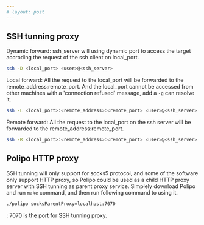 ```yaml
---
# layout: post
---
```


## SSH tunning proxy

Dynamic forward: ssh_server will using dynamic port to access the target accroding the request of the ssh client on local_port.

~~~bash
ssh -D <local_port> <user>@<ssh_server>
~~~

Local forward: All the request to the local_port will be forwarded to the remote_address:remote_port. And the local_port cannot be accessed from other machines with a 'connection refused' message, add a `-g` can resolve it.

~~~bash
ssh -L <local_port>:<remote_address>:<remote_port> <user>@<ssh_server>
~~~

Remote forward: All the request to the local_port on the ssh server will be forwarded to the remote_address:remote_port.

~~~bash
ssh -R <local_port>:<remote_address>:<remote_port> <user>@<ssh_server>
~~~

## Polipo HTTP proxy

SSH tunning will only support for socks5 protocol, and some of the software only support HTTP proxy, so Polipo could be used as a child HTTP proxy server with SSH tunning as parent proxy service.
Simplely download Polipo and run `make` command, and then run following command to using it.

~~~bash
./polipo socksParentProxy=localhost:7070
~~~

: 7070 is the port for SSH tunning proxy.
